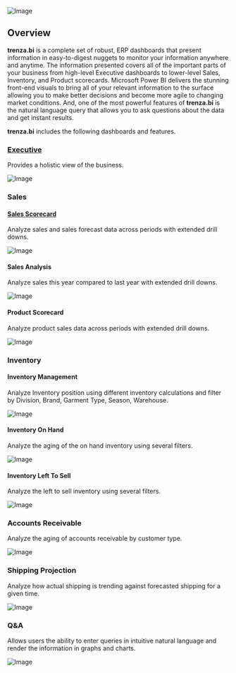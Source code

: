 <!-- markdownlint-disable MD041 -->
![Image](assets/img/trenza-signature-icon-blue-512px.png)

## Overview

**trenza.bi** is a complete set of robust, ERP dashboards that present information in easy-to-digest nuggets to monitor your information anywhere and anytime. The information presented covers all of the important parts of your business from high-level Executive dashboards to lower-level Sales, Inventory, and Product scorecards. Microsoft Power BI delivers the stunning front-end visuals to bring all of your relevant information to the surface allowing you to make better decisions and become more agile to changing market conditions. And, one of the most powerful features of **trenza.bi** is the natural language query that allows you to ask questions about the data and get instant results.

**trenza.bi** includes the following dashboards and features.  

### [Executive](pages/executive.md)

Provides a holistic view of the business.

![Image](assets/img/executive.png)

### Sales

#### [Sales Scorecard](pages/sales-scorecard.md)

Analyze sales and sales forecast data across periods with extended drill downs.

![Image](assets/img/sales-sales-scorecard.png)

#### Sales Analysis

Analyze sales this year compared to last year with extended drill downs.

![Image](assets/img/sales-sales-analysis.png)

#### Product Scorecard

Analyze product sales data across periods with extended drill downs.

![Image](assets/img/sales-product-scorecard.png)

### Inventory

#### Inventory Management

Analyze Inventory position using different inventory calculations and filter by Division, Brand, Garment Type, Season, Warehouse.

![Image](assets/img/inventory-inventory-management.png)

#### Inventory On Hand

Analyze the aging of the on hand inventory using several filters.

![Image](assets/img/inventory-inventory-on-hand.png)

#### Inventory Left To Sell

Analyze the left to sell inventory using several filters.

![Image](assets/img/inventory-inventory-left-to-sell.png)

### Accounts Receivable

Analyze the aging of accounts receivable by customer type.

![Image](assets/img/accounts-receivable.png)

### Shipping Projection

Analyze how actual shipping is trending against forecasted shipping for a given time.

![Image](assets/img/shipping-projection.png)

### Q&A

Allows users the ability to enter queries in intuitive natural language and render the information in graphs and charts.

![Image](assets/img/qna-1588x882px.gif)
